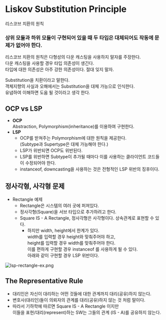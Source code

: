 # Liskov Substitution Principle
리스코브 치환의 원칙

### 상위 모듈과 하위 모듈이 구현되어 있을 때 두 타입은 대체되어도 작동에 문제가 없어야 한다.  
리스코브 치환의 원칙은 다형성의 다운 캐스팅을 사용하지 말자를 주장한다.  
다운 캐스팅을 사용할 경우 타입 의존성이 생긴다.  
타입에 대한 의존성은 아주 강한 의존성이다. 절대 잊지 말자.

Substitution을 치환이라고 말한다.  
객체지향의 사실과 오해에서는 Substitution을 대체 가능으로 인식한다.  
유념하여 이해하면 도움 될 것이라고 생각 한다.
## OCP vs LSP
- **OCP**  
  Abstraction, Polymorphism(inheritance)를 이용하여 구현한다.
- **LSP**
    - OCP를 받쳐주는 Polymorphism에 대한 원칙을 제공한다.  
      (Subtype과 Supertype은 대체 가능해야 한다.)
    - LSP가 위반되면 OCP도 위반된다.
    - LSP를 위반하면 Subtype이 추가될 때마다
      이를 사용하는 클라이언트 코드들이 수정되어야 한다.
    - instanceof, downcasting을 사용하는 것은 전형적인 LSP 위반의 징후이다.

## 정사각형, 사각형 문제

- Rectangle 예제
    - Rectangle은 시스템의 여러 곳에 퍼져있다.
    - 정사각형(Square)을 서브 타입으로 추가하려고 한다.
    - Square IS - A Rectangle, 정사각형은 사각형이다. 상속관계로 표현할 수 있다.
        - 하지만 width, height에서 한계가 있다.  
          width를 입력할 경우 height와 맞춰주어야 하고,  
          height를 입력할 경우 width를 맞춰주어야 한다.  
          이를 편하게 구현할 경우 instanceof 를 사용하게 될 수 있다.  
          아래와 같이 구현할 경우 LSP 위반이다.

![lsp-rectangle-ex.png](https://github.com/LimHanGyeol/study/blob/%2312/solid-foundation/solid-foundation/image/lsp-rectangle-ex.png)

## The Representative Rule
- 대리인은 자신이 대리하는 어떤 것들에 대한 관계까지 대리(공유)하지 않는다.
- 변호사(대리인)들이 의뢰자의 관계를 대리(공유)하지 않는 것 처럼 말이다.
- 따라서 기하학에 따르면 Square IS - A Rectangle 이지만  
  이들을 표현/대리(represent)하는 SW는 그들의 관계 (IS - A)를 공유하지 않는다.